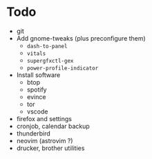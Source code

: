 # Todo

- git
- Add gnome-tweaks (plus preconfigure them)
  - `dash-to-panel`
  - `vitals`
  - `supergfxctl-gex`
  - `power-profile-indicator`
- Install software
  - btop
  - spotify
  - evince
  - tor
  - vscode
- firefox and settings
- cronjob, calendar backup
- thunderbird
- neovim (astrovim ?)
- drucker, brother utilities
